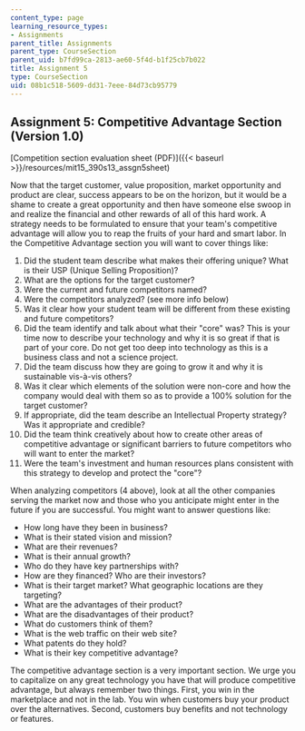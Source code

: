 ```yaml
---
content_type: page
learning_resource_types:
- Assignments
parent_title: Assignments
parent_type: CourseSection
parent_uid: b7fd99ca-2813-ae60-5f4d-b1f25cb7b022
title: Assignment 5
type: CourseSection
uid: 08b1c518-5609-dd31-7eee-84d73cb95779
---
```


Assignment 5: Competitive Advantage Section (Version 1.0)
---------------------------------------------------------

[Competition section evaluation sheet (PDF)]({{< baseurl >}}/resources/mit15_390s13_assgn5sheet)

Now that the target customer, value proposition, market opportunity and product are clear, success appears to be on the horizon, but it would be a shame to create a great opportunity and then have someone else swoop in and realize the financial and other rewards of all of this hard work. A strategy needs to be formulated to ensure that your team's competitive advantage will allow you to reap the fruits of your hard and smart labor. In the Competitive Advantage section you will want to cover things like:

1.  Did the student team describe what makes their offering unique? What is their USP (Unique Selling Proposition)?
2.  What are the options for the target customer?
3.  Were the current and future competitors named?
4.  Were the competitors analyzed? (see more info below)
5.  Was it clear how your student team will be different from these existing and future competitors?
6.  Did the team identify and talk about what their "core" was? This is your time now to describe your technology and why it is so great if that is part of your core. Do not get too deep into technology as this is a business class and not a science project.
7.  Did the team discuss how they are going to grow it and why it is sustainable vis-à-vis others?
8.  Was it clear which elements of the solution were non-core and how the company would deal with them so as to provide a 100% solution for the target customer?
9.  If appropriate, did the team describe an Intellectual Property strategy? Was it appropriate and credible?
10.  Did the team think creatively about how to create other areas of competitive advantage or significant barriers to future competitors who will want to enter the market?
11.  Were the team's investment and human resources plans consistent with this strategy to develop and protect the "core"?

When analyzing competitors (4 above), look at all the other companies serving the market now and those who you anticipate might enter in the future if you are successful. You might want to answer questions like:

*   How long have they been in business?
*   What is their stated vision and mission?
*   What are their revenues?
*   What is their annual growth?
*   Who do they have key partnerships with?
*   How are they financed? Who are their investors?
*   What is their target market? What geographic locations are they targeting?
*   What are the advantages of their product?
*   What are the disadvantages of their product?
*   What do customers think of them?
*   What is the web traffic on their web site?
*   What patents do they hold?
*   What is their key competitive advantage?

The competitive advantage section is a very important section. We urge you to capitalize on any great technology you have that will produce competitive advantage, but always remember two things. First, you win in the marketplace and not in the lab. You win when customers buy your product over the alternatives. Second, customers buy benefits and not technology or features.